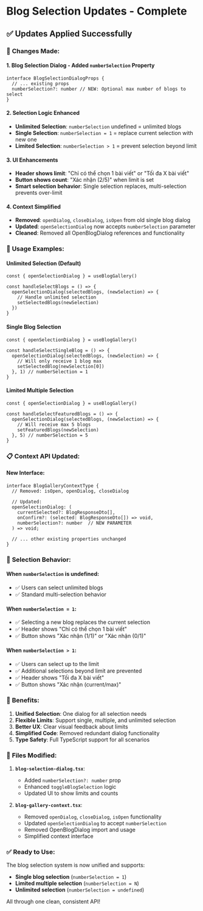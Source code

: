 # Blog Selection Updates - Complete

## ✅ **Updates Applied Successfully**

### 🔧 **Changes Made:**

#### **1. Blog Selection Dialog - Added `numberSelection` Property**

```tsx
interface BlogSelectionDialogProps {
  // ... existing props
  numberSelection?: number // NEW: Optional max number of blogs to select
}
```

#### **2. Selection Logic Enhanced**
- **Unlimited Selection**: `numberSelection` undefined = unlimited blogs
- **Single Selection**: `numberSelection = 1` = replace current selection with new one
- **Limited Selection**: `numberSelection > 1` = prevent selection beyond limit

#### **3. UI Enhancements**
- **Header shows limit**: "Chỉ có thể chọn 1 bài viết" or "Tối đa X bài viết"
- **Button shows count**: "Xác nhận (2/5)" when limit is set
- **Smart selection behavior**: Single selection replaces, multi-selection prevents over-limit

#### **4. Context Simplified**
- **Removed**: `openDialog`, `closeDialog`, `isOpen` from old single blog dialog
- **Updated**: `openSelectionDialog` now accepts `numberSelection` parameter
- **Cleaned**: Removed all OpenBlogDialog references and functionality

### 🎯 **Usage Examples:**

#### **Unlimited Selection (Default)**
```tsx
const { openSelectionDialog } = useBlogGallery()

const handleSelectBlogs = () => {
  openSelectionDialog(selectedBlogs, (newSelection) => {
    // Handle unlimited selection
    setSelectedBlogs(newSelection)
  })
}
```

#### **Single Blog Selection**
```tsx
const { openSelectionDialog } = useBlogGallery()

const handleSelectSingleBlog = () => {
  openSelectionDialog(selectedBlogs, (newSelection) => {
    // Will only receive 1 blog max
    setSelectedBlog(newSelection[0])
  }, 1) // numberSelection = 1
}
```

#### **Limited Multiple Selection**
```tsx
const { openSelectionDialog } = useBlogGallery()

const handleSelectFeaturedBlogs = () => {
  openSelectionDialog(selectedBlogs, (newSelection) => {
    // Will receive max 5 blogs
    setFeaturedBlogs(newSelection)
  }, 5) // numberSelection = 5
}
```

### 📋 **Context API Updated:**

#### **New Interface:**
```tsx
interface BlogGalleryContextType {
  // Removed: isOpen, openDialog, closeDialog
  
  // Updated:
  openSelectionDialog: (
    currentSelected?: BlogResponseDto[], 
    onConfirm?: (selected: BlogResponseDto[]) => void, 
    numberSelection?: number  // NEW PARAMETER
  ) => void;
  
  // ... other existing properties unchanged
}
```

### 🎨 **Selection Behavior:**

#### **When `numberSelection` is undefined:**
- ✅ Users can select unlimited blogs
- ✅ Standard multi-selection behavior

#### **When `numberSelection = 1`:**
- ✅ Selecting a new blog replaces the current selection
- ✅ Header shows "Chỉ có thể chọn 1 bài viết"
- ✅ Button shows "Xác nhận (1/1)" or "Xác nhận (0/1)"

#### **When `numberSelection > 1`:**
- ✅ Users can select up to the limit
- ✅ Additional selections beyond limit are prevented
- ✅ Header shows "Tối đa X bài viết"
- ✅ Button shows "Xác nhận (current/max)"

### 🚀 **Benefits:**

1. **Unified Selection**: One dialog for all selection needs
2. **Flexible Limits**: Support single, multiple, and unlimited selection
3. **Better UX**: Clear visual feedback about limits
4. **Simplified Code**: Removed redundant dialog functionality
5. **Type Safety**: Full TypeScript support for all scenarios

### 📁 **Files Modified:**

1. **`blog-selection-dialog.tsx`**:
   - Added `numberSelection?: number` prop
   - Enhanced `toggleBlogSelection` logic
   - Updated UI to show limits and counts

2. **`blog-gallery-context.tsx`**:
   - Removed `openDialog`, `closeDialog`, `isOpen` functionality
   - Updated `openSelectionDialog` to accept `numberSelection`
   - Removed OpenBlogDialog import and usage
   - Simplified context interface

### ✅ **Ready to Use:**

The blog selection system is now unified and supports:
- **Single blog selection** (`numberSelection = 1`)
- **Limited multiple selection** (`numberSelection = N`)
- **Unlimited selection** (`numberSelection = undefined`)

All through one clean, consistent API!
